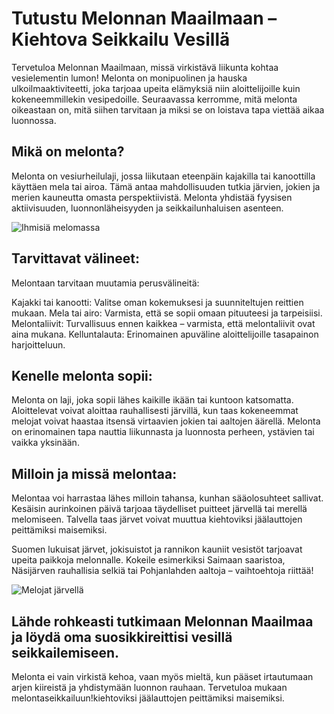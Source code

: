 # Tutustu Melonnan Maailmaan – Kiehtova Seikkailu Vesillä

Tervetuloa Melonnan Maailmaan, missä virkistävä liikunta kohtaa vesielementin lumon! Melonta on monipuolinen ja hauska ulkoilmaaktiviteetti, joka tarjoaa upeita elämyksiä niin aloittelijoille kuin kokeneemmillekin vesipedoille. Seuraavassa kerromme, mitä melonta oikeastaan on, mitä siihen tarvitaan ja miksi se on loistava tapa viettää aikaa luonnossa.

## Mikä on melonta?

Melonta on vesiurheilulaji, jossa liikutaan eteenpäin kajakilla tai kanoottilla käyttäen mela tai airoa. Tämä antaa mahdollisuuden tutkia järvien, jokien ja merien kauneutta omasta perspektiivistä. Melonta yhdistää fyysisen aktiivisuuden, luonnonläheisyyden ja seikkailunhaluisen asenteen.

![Ihmisiä melomassa](https://images.unsplash.com/photo-1523287281576-5b596107a6ae?q=80&w=2070&auto=format&fit=crop&ixlib=rb-4.0.3&ixid=M3wxMjA3fDB8MHxwaG90by1wYWdlfHx8fGVufDB8fHx8fA%3D%3D)

## Tarvittavat välineet:

Melontaan tarvitaan muutamia perusvälineitä:

Kajakki tai kanootti: Valitse oman kokemuksesi ja suunniteltujen reittien mukaan.
Mela tai airo: Varmista, että se sopii omaan pituuteesi ja tarpeisiisi.
Melontaliivit: Turvallisuus ennen kaikkea – varmista, että melontaliivit ovat aina mukana.
Kelluntalauta: Erinomainen apuväline aloittelijoille tasapainon harjoitteluun.

## Kenelle melonta sopii:

Melonta on laji, joka sopii lähes kaikille ikään tai kuntoon katsomatta. Aloittelevat voivat aloittaa rauhallisesti järvillä, kun taas kokeneemmat melojat voivat haastaa itsensä virtaavien jokien tai aaltojen äärellä. Melonta on erinomainen tapa nauttia liikunnasta ja luonnosta perheen, ystävien tai vaikka yksinään.

## Milloin ja missä melontaa:

Melontaa voi harrastaa lähes milloin tahansa, kunhan sääolosuhteet sallivat. Kesäisin aurinkoinen päivä tarjoaa täydelliset puitteet järvellä tai merellä melomiseen. Talvella taas järvet voivat muuttua kiehtoviksi jäälauttojen peittämiksi maisemiksi.

Suomen lukuisat järvet, jokisuistot ja rannikon kauniit vesistöt tarjoavat upeita paikkoja melonnalle. Kokeile esimerkiksi Saimaan saaristoa, Näsijärven rauhallisia selkiä tai Pohjanlahden aaltoja – vaihtoehtoja riittää!

![Melojat järvellä](https://images.unsplash.com/photo-1620318345665-da9f4c375787?q=80&w=1932&auto=format&fit=crop&ixlib=rb-4.0.3&ixid=M3wxMjA3fDB8MHxwaG90by1wYWdlfHx8fGVufDB8fHx8fA%3D%3D)

## Lähde rohkeasti tutkimaan Melonnan Maailmaa ja löydä oma suosikkireittisi vesillä seikkailemiseen.
Melonta ei vain virkistä kehoa, vaan myös mieltä, kun pääset irtautumaan arjen kiireistä ja yhdistymään luonnon rauhaan. Tervetuloa mukaan melontaseikkailuun!kiehtoviksi jäälauttojen peittämiksi maisemiksi.
